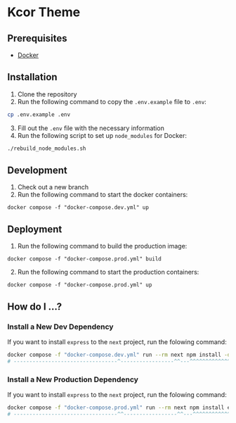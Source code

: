 # Kcor Theme

## Prerequisites

- [Docker](https://www.docker.com/)

## Installation

1. Clone the repository
2. Run the following command to copy the `.env.example` file to `.env`:

```bash
cp .env.example .env
```

3. Fill out the `.env` file with the necessary information
4. Run the following script to set up `node_modules` for Docker:

```bash
./rebuild_node_modules.sh
```


## Development

1. Check out a new branch
2. Run the following command to start the docker containers:

```
docker compose -f "docker-compose.dev.yml" up
```

## Deployment

1. Run the following command to build the production image:

```
docker compose -f "docker-compose.prod.yml" build
```

2. Run the following command to start the production containers:

```
docker compose -f "docker-compose.prod.yml" up
```

## How do I ...?

### Install a New Dev Dependency

If you want to install `express` to the `next` project, run the folowing command:

```bash
docker compose -f "docker-compose.dev.yml" run --rm next npm install -d express
# ---------------------------------^-----------------^^---^^^^^^^^^^^^^^^^^^^^-
```

### Install a New Production Dependency

If you want to install `express` to the `next` project, run the folowing command:

```bash
docker compose -f "docker-compose.prod.yml" run --rm next npm install express
# ---------------------------------^^-----------------^^---^^^^^^^^^^^^^^^^^-
```